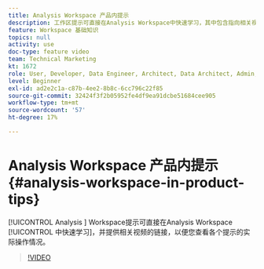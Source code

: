 ```yaml
---
title: Analysis Workspace 产品内提示
description: 工作区提示可直接在Analysis Workspace中快速学习，其中包含指向相关视频的链接，以便您查看各个提示的实际操作情况。
feature: Workspace 基础知识
topics: null
activity: use
doc-type: feature video
team: Technical Marketing
kt: 1672
role: User, Developer, Data Engineer, Architect, Data Architect, Admin, Leader
level: Beginner
exl-id: ad2e2c1a-c87b-4ee2-8b8c-6cc796c22f85
source-git-commit: 32424f3f2b05952fe4df9ea91dcbe51684cee905
workflow-type: tm+mt
source-wordcount: '57'
ht-degree: 17%

---
```


# Analysis Workspace 产品内提示 {#analysis-workspace-in-product-tips}

[!UICONTROL Analysis ] Workspace提示可直接在Analysis Workspace [!UICONTROL 中快速学习]，并提供相关视频的链接，以便您查看各个提示的实际操作情况。

>[!VIDEO](https://video.tv.adobe.com/v/23135/?quality=12)
